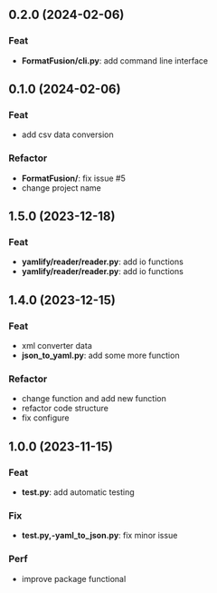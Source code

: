 ## 0.2.0 (2024-02-06)

### Feat

- **FormatFusion/cli.py**: add command line interface

## 0.1.0 (2024-02-06)

### Feat

- add csv data conversion

### Refactor

- **FormatFusion/**: fix issue #5
- change project name

## 1.5.0 (2023-12-18)

### Feat

- **yamlify/reader/reader.py**: add io functions
- **yamlify/reader/reader.py**: add io functions

## 1.4.0 (2023-12-15)

### Feat

- xml converter data
- **json_to_yaml.py**: add some more function

### Refactor

- change function and add new function
- refactor code structure
- fix configure

## 1.0.0 (2023-11-15)

### Feat

- **test.py**: add automatic testing

### Fix

- **test.py,-yaml_to_json.py**: fix minor issue

### Perf

- improve package functional
